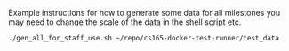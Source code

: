 Example instructions for how to generate some data for all milestones
you may need to change the scale of the data in the shell script etc.

`./gen_all_for_staff_use.sh ~/repo/cs165-docker-test-runner/test_data`